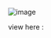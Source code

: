 ![image](https://github.com/user-attachments/assets/6e90aa8f-8c7e-4c9e-bd80-8b82ce298af3)


view here : 
